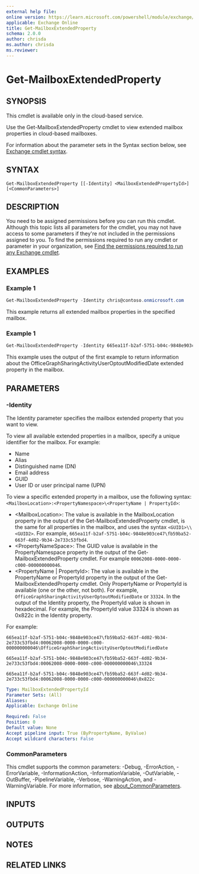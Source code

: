 ```yaml
---
external help file:
online version: https://learn.microsoft.com/powershell/module/exchange/get-mailboxextendedproperty
applicable: Exchange Online
title: Get-MailboxExtendedProperty
schema: 2.0.0
author: chrisda
ms.author: chrisda
ms.reviewer:
---
```


# Get-MailboxExtendedProperty

## SYNOPSIS
This cmdlet is available only in the cloud-based service.

Use the Get-MailboxExtendedProperty cmdlet to view extended mailbox properties in cloud-based mailboxes.

For information about the parameter sets in the Syntax section below, see [Exchange cmdlet syntax](https://learn.microsoft.com/powershell/exchange/exchange-cmdlet-syntax).

## SYNTAX

```
Get-MailboxExtendedProperty [[-Identity] <MailboxExtendedPropertyId>] [<CommonParameters>]
```

## DESCRIPTION
You need to be assigned permissions before you can run this cmdlet. Although this topic lists all parameters for the cmdlet, you may not have access to some parameters if they're not included in the permissions assigned to you. To find the permissions required to run any cmdlet or parameter in your organization, see [Find the permissions required to run any Exchange cmdlet](https://learn.microsoft.com/powershell/exchange/find-exchange-cmdlet-permissions).

## EXAMPLES

### Example 1
```powershell
Get-MailboxExtendedProperty -Identity chris@contoso.onmicrosoft.com
```

This example returns all extended mailbox properties in the specified mailbox.

### Example 1
```powershell
Get-MailboxExtendedProperty -Identity 665ea11f-b2af-5751-b04c-9848e903ce47\fb59ba52-663f-4d02-9b34-2e733c53fbd4:00062008-0000-0000-c000-000000000046\OfficeGraphSharingActivityUserOptoutModifiedDate
```

This example uses the output of the first example to return information about the OfficeGraphSharingActivityUserOptoutModifiedDate extended property in the mailbox.

## PARAMETERS

### -Identity
The Identity parameter specifies the mailbox extended property that you want to view.

To view all available extended properties in a mailbox, specify a unique identifier for the mailbox. For example:

- Name
- Alias
- Distinguished name (DN)
- Email address
- GUID
- User ID or user principal name (UPN)

To view a specific extended property in a mailbox, use the following syntax: `<MailboxLocation>:<PropertyNamespace>\<PropertyName | PropertyId>`:

- \<MailboxLocation\>: The value is available in the MailboxLocation property in the output of the Get-MailboxExtendedProperty cmdlet, is the same for all properties in the mailbox, and uses the syntax `<GUID1>\\<GUID2>`. For example, `665ea11f-b2af-5751-b04c-9848e903ce47\fb59ba52-663f-4d02-9b34-2e733c53fbd4`.
- \<PropertyNameSpace\>: The GUID value is available in the PropertyNamespace property in the output of the Get-MailboxExtendedProperty cmdlet. For example `00062008-0000-0000-c000-000000000046`.
- \<PropertyName \| PropertyId\>: The value is available in the PropertyName or PropertyId property in the output of the Get-MailboxExtendedProperty cmdlet. Only PropertyName or PropertyId is available (one or the other, not both). For example, `OfficeGraphSharingActivityUserOptoutModifiedDate` or `33324`. In the output of the Identity property, the PropertyId value is shown in hexadecimal. For example, the PropertyId value 33324 is shown as 0x822c in the Identity property.

For example:

`665ea11f-b2af-5751-b04c-9848e903ce47\fb59ba52-663f-4d02-9b34-2e733c53fbd4:00062008-0000-0000-c000-000000000046\OfficeGraphSharingActivityUserOptoutModifiedDate`

`665ea11f-b2af-5751-b04c-9848e903ce47\fb59ba52-663f-4d02-9b34-2e733c53fbd4:00062008-0000-0000-c000-000000000046\33324`

`665ea11f-b2af-5751-b04c-9848e903ce47\fb59ba52-663f-4d02-9b34-2e733c53fbd4:00062008-0000-0000-c000-000000000046\0x822c`

```yaml
Type: MailboxExtendedPropertyId
Parameter Sets: (All)
Aliases:
Applicable: Exchange Online

Required: False
Position: 0
Default value: None
Accept pipeline input: True (ByPropertyName, ByValue)
Accept wildcard characters: False
```

### CommonParameters
This cmdlet supports the common parameters: -Debug, -ErrorAction, -ErrorVariable, -InformationAction, -InformationVariable, -OutVariable, -OutBuffer, -PipelineVariable, -Verbose, -WarningAction, and -WarningVariable. For more information, see [about_CommonParameters](https://go.microsoft.com/fwlink/p/?LinkID=113216).

## INPUTS

## OUTPUTS

## NOTES

## RELATED LINKS
